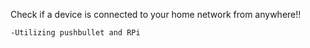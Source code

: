 Check if a device is connected to your home network from anywhere!!

    -Utilizing pushbullet and RPi
